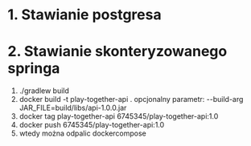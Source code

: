 # 1. Stawianie postgresa
# 2. Stawianie skonteryzowanego springa
1. ./gradlew build
2. docker build -t play-together-api .
   opcjonalny parametr: --build-arg JAR_FILE=build/libs/api-1.0.0.jar
3. docker tag play-together-api 6745345/play-together-api:1.0 
4. docker push 6745345/play-together-api:1.0
5. wtedy można odpalic dockercompose
